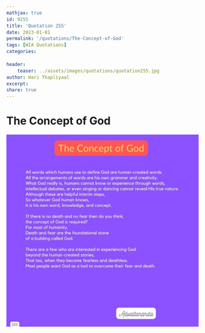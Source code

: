 ```yaml
---
mathjax: true
id: 9255
title: 'Quotation 255'
date: 2023-01-01
permalink: '/quotations/The-Concept-of-God'
tags: [WIA Quotations] 
categories: 

header:
    teaser: ../assets/images/quotations/quotation255.jpg
author: Hari Thapliyaal 
excerpt:
share: true 
---
```


# The Concept of God

![The Concept of God](../assets/images/quotations/quotation255.jpg)
